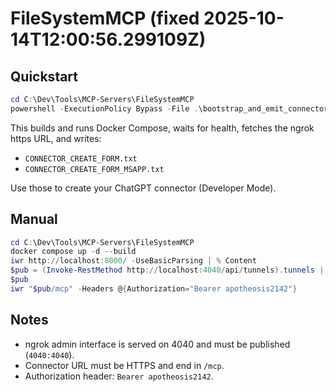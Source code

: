 # FileSystemMCP (fixed 2025-10-14T12:00:56.299109Z)

## Quickstart
```powershell
cd C:\Dev\Tools\MCP-Servers\FileSystemMCP
powershell -ExecutionPolicy Bypass -File .\bootstrap_and_emit_connector.ps1
```
This builds and runs Docker Compose, waits for health, fetches the ngrok https URL, and writes:
- `CONNECTOR_CREATE_FORM.txt`
- `CONNECTOR_CREATE_FORM_MSAPP.txt`

Use those to create your ChatGPT connector (Developer Mode).

## Manual
```powershell
cd C:\Dev\Tools\MCP-Servers\FileSystemMCP
docker compose up -d --build
iwr http://localhost:8000/ -UseBasicParsing | % Content
$pub = (Invoke-RestMethod http://localhost:4040/api/tunnels).tunnels | ? {$_.public_url -like 'https://*'} | select -First 1 -ExpandProperty public_url
$pub
iwr "$pub/mcp" -Headers @{Authorization="Bearer apotheosis2142"}
```

## Notes
- ngrok admin interface is served on 4040 and must be published (`4040:4040`).
- Connector URL must be HTTPS and end in `/mcp`.
- Authorization header: `Bearer apotheosis2142`.


